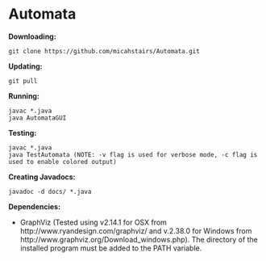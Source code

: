 # Automata

<b>Downloading:</b>

    git clone https://github.com/micahstairs/Automata.git
    
<b>Updating:</b>

    git pull

<b>Running:</b>

    javac *.java
    java AutomataGUI

<b>Testing:</b>

    javac *.java
    java TestAutomata (NOTE: -v flag is used for verbose mode, -c flag is used to enable colored output)
   
<b>Creating Javadocs:</b>

    javadoc -d docs/ *.java

<b>Dependencies:</b>

<ul><li>GraphViz (Tested using v2.14.1 for OSX from http://www.ryandesign.com/graphviz/ and v.2.38.0 for Windows from http://www.graphviz.org/Download_windows.php). The directory of the installed program must be added to the PATH variable.</li></ul>
